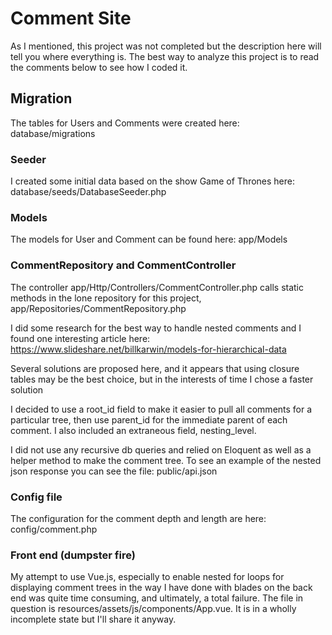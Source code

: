 # Comment Site

As I mentioned, this project was not completed but the description here will tell you where everything is. The best way to analyze this project is to read the comments below to see how I coded it.

## Migration

The tables for Users and Comments were created here: database/migrations

### Seeder

I created some initial data based on the show Game of Thrones here: database/seeds/DatabaseSeeder.php

### Models

The models for User and Comment can be found here: app/Models

### CommentRepository and CommentController

The controller app/Http/Controllers/CommentController.php calls static methods in the lone repository for this project, app/Repositories/CommentRepository.php

I did some research for the best way to handle nested comments and I found one interesting article here: https://www.slideshare.net/billkarwin/models-for-hierarchical-data

Several solutions are proposed here, and it appears that using closure tables may be the best choice, but in the interests of time I chose a faster solution

I decided to use a root_id field to make it easier to pull all comments for a particular tree, then use parent_id for the immediate parent of each comment. I also included an extraneous field, nesting_level.

I did not use any recursive db queries and relied on Eloquent as well as a helper method to make the comment tree. To see an example of the nested json response you can see the file: public/api.json

### Config file

The configuration for the comment depth and length are here: config/comment.php

### Front end (dumpster fire)

My attempt to use Vue.js, especially to enable nested for loops for displaying comment trees in the way I have done with blades on the back end was quite time consuming, and ultimately, a total failure.
The file in question is resources/assets/js/components/App.vue. It is in a wholly incomplete state but I'll share it anyway.